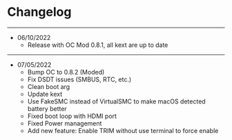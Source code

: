 # Changelog

-------------------------------------------------------------------------------------

- 06/10/2022
	* Release with OC Mod 0.8.1, all kext are up to date

-------------------------------------------------------------------------------------
- 07/05/2022
	* Bump OC to 0.8.2 (Moded)
	* Fix DSDT issues (SMBUS, RTC, etc.)
	* Clean boot arg
	* Update kext
	* Use FakeSMC instead of VirtualSMC to make macOS detected battery better
	* Fixed boot loop with HDMI port
	* Fixed Power management
	* Add new feature: Enable TRIM without use terminal to force enable

